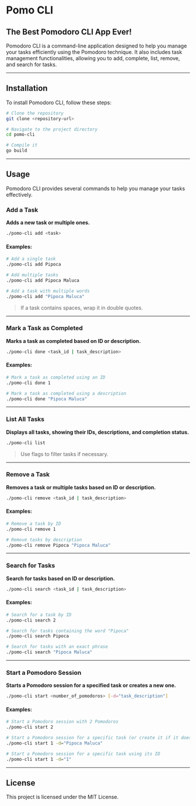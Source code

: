 # Pomo CLI

## The Best Pomodoro CLI App Ever!

Pomodoro CLI is a command-line application designed to help you manage your tasks efficiently using the Pomodoro technique. It also includes task management functionalities, allowing you to add, complete, list, remove, and search for tasks.

---

## Installation

To install Pomodoro CLI, follow these steps:

```sh
# Clone the repository
git clone <repository-url>

# Navigate to the project directory
cd pomo-cli

# Compile it
go build
```

---

## Usage

Pomodoro CLI provides several commands to help you manage your tasks effectively.

### Add a Task
**Adds a new task or multiple ones.**

```sh
./pomo-cli add <task>
```

#### Examples:
```sh
# Add a single task
./pomo-cli add Pipoca

# Add multiple tasks
./pomo-cli add Pipoca Maluca

# Add a task with multiple words
./pomo-cli add "Pipoca Maluca"
```
> If a task contains spaces, wrap it in double quotes.

---

### Mark a Task as Completed
**Marks a task as completed based on ID or description.**

```sh
./pomo-cli done <task_id | task_description>
```

#### Examples:
```sh
# Mark a task as completed using an ID
./pomo-cli done 1

# Mark a task as completed using a description
./pomo-cli done "Pipoca Maluca"
```

---

### List All Tasks
**Displays all tasks, showing their IDs, descriptions, and completion status.**

```sh
./pomo-cli list
```

> Use flags to filter tasks if necessary.

---

### Remove a Task
**Removes a task or multiple tasks based on ID or description.**

```sh
./pomo-cli remove <task_id | task_description>
```

#### Examples:
```sh
# Remove a task by ID
./pomo-cli remove 1

# Remove tasks by description
./pomo-cli remove Pipoca "Pipoca Maluca"
```

---

### Search for Tasks
**Search for tasks based on ID or description.**

```sh
./pomo-cli search <task_id | task_description>
```

#### Examples:
```sh
# Search for a task by ID
./pomo-cli search 2

# Search for tasks containing the word "Pipoca"
./pomo-cli search Pipoca

# Search for tasks with an exact phrase
./pomo-cli search "Pipoca Maluca"
```

---

### Start a Pomodoro Session
**Starts a Pomodoro session for a specified task or creates a new one.**

```sh
./pomo-cli start <number_of_pomodoros> [-d="task_description"]
```

#### Examples:
```sh
# Start a Pomodoro session with 2 Pomodoros
./pomo-cli start 2

# Start a Pomodoro session for a specific task (or create it if it doesn't exist)
./pomo-cli start 1 -d="Pipoca Maluca"

# Start a Pomodoro session for a specific task using its ID
./pomo-cli start 1 -d="1"
```

---

## License
This project is licensed under the MIT License.

